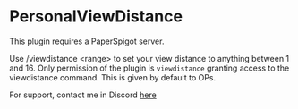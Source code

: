 # PersonalViewDistance

This plugin requires a PaperSpigot server.

Use /viewdistance \<range> to set your view distance to anything between 1 and 16. Only permission of the plugin is `viewdistance` granting access to the viewdistance command. This is given by default to OPs.


For support, contact me in Discord [here](https://karlofduty.com/)
